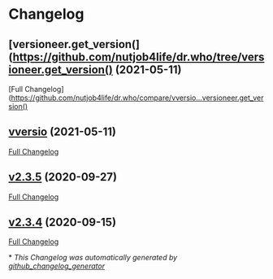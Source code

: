 # Changelog

## [versioneer.get_version(](https://github.com/nutjob4life/dr.who/tree/versioneer.get_version() (2021-05-11)

[Full Changelog](https://github.com/nutjob4life/dr.who/compare/vversio...versioneer.get_version()

## [vversio](https://github.com/nutjob4life/dr.who/tree/vversio) (2021-05-11)

[Full Changelog](https://github.com/nutjob4life/dr.who/compare/v2.3.5...vversio)

## [v2.3.5](https://github.com/nutjob4life/dr.who/tree/v2.3.5) (2020-09-27)

[Full Changelog](https://github.com/nutjob4life/dr.who/compare/v2.3.4...v2.3.5)

## [v2.3.4](https://github.com/nutjob4life/dr.who/tree/v2.3.4) (2020-09-15)

[Full Changelog](https://github.com/nutjob4life/dr.who/compare/164a4ae7901af9aad706e74bb5b0e1e6151f0008...v2.3.4)



\* *This Changelog was automatically generated by [github_changelog_generator](https://github.com/github-changelog-generator/github-changelog-generator)*
